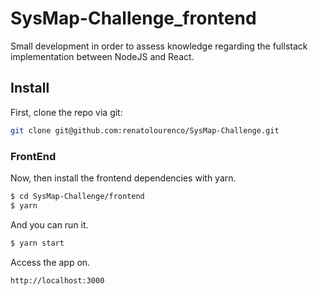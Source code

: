# SysMap-Challenge_frontend
Small development in order to assess knowledge regarding the fullstack implementation between NodeJS and React.

## Install

First, clone the repo via git:

```bash
git clone git@github.com:renatolourenco/SysMap-Challenge.git
```

### FrontEnd
Now, then install the frontend dependencies with yarn.

```bash
$ cd SysMap-Challenge/frontend
$ yarn
```

And you can run it.

```bash
$ yarn start
```

Access the app on.

```bash
http://localhost:3000
```